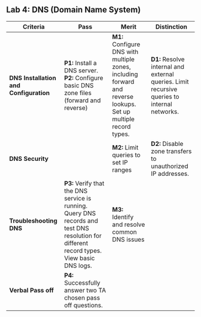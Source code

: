 ## Lab 4: DNS (Domain Name System)

| **Criteria** | **Pass** | **Merit** | **Distinction** |
|------|--------------------------------------|--------------------------------------|--------------------------------------|
| **DNS Installation and Configuration** | **P1:** Install a DNS server. **P2:** Configure basic DNS zone files (forward and reverse) | **M1:** Configure DNS with multiple zones, including forward and reverse lookups. Set up multiple record types. | **D1:** Resolve internal and external queries. Limit recursive queries to internal networks. |
| **DNS Security** | | **M2:** Limit queries to set IP ranges | **D2:** Disable zone transfers to unauthorized IP addresses.  |
| **Troubleshooting DNS** | **P3:** Verify that the DNS service is running. Query DNS records and test DNS resolution for different record types. View basic DNS logs. | **M3:** Identify and resolve common DNS issues | |
| **Verbal Pass off** | **P4:** Successfully answer two TA chosen pass off questions.|